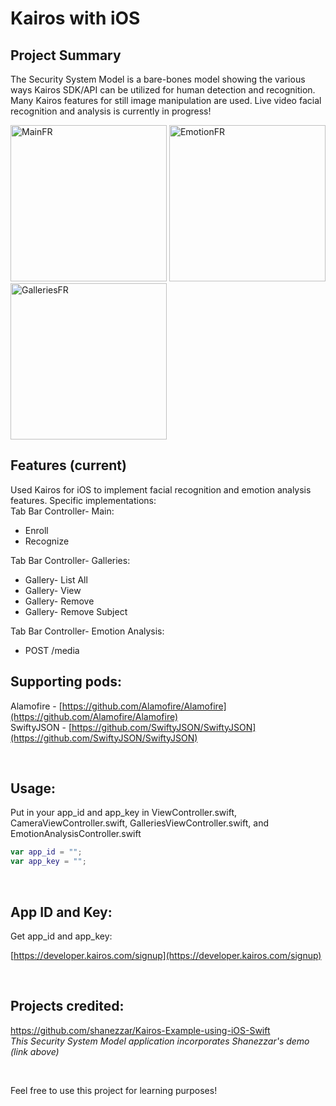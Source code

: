 # Kairos with iOS

## Project Summary
The Security System Model is a bare-bones model showing the various ways Kairos SDK/API can be utilized for human detection and recognition. Many Kairos features for still image manipulation are used. Live video facial recognition and analysis is currently in progress!

<img width="250" alt="MainFR" src="https://user-images.githubusercontent.com/45325370/82722915-3f554d00-9c90-11ea-8973-242a0ffb488e.png">  <img width="250" alt="EmotionFR" src="https://user-images.githubusercontent.com/45325370/82722944-85121580-9c90-11ea-8f0f-fe8fe5456219.png"> <img width="250" alt="GalleriesFR" src="https://user-images.githubusercontent.com/45325370/82722950-922f0480-9c90-11ea-8d8d-c5ce16d98f9f.png">

## Features (current)
Used Kairos for iOS to implement facial recognition and emotion analysis features. Specific implementations: <br>
Tab Bar Controller- Main:
  * Enroll
  * Recognize 
  
Tab Bar Controller- Galleries:  
  * Gallery- List All
  * Gallery- View
  * Gallery- Remove
  * Gallery- Remove Subject 

Tab Bar Controller- Emotion Analysis:
  * POST /media  
  

## Supporting pods:
Alamofire - [https://github.com/Alamofire/Alamofire](https://github.com/Alamofire/Alamofire)
<br/>
SwiftyJSON - [https://github.com/SwiftyJSON/SwiftyJSON](https://github.com/SwiftyJSON/SwiftyJSON)

<br>

## Usage:
Put in your app\_id and app\_key in ViewController.swift, CameraViewController.swift, GalleriesViewController.swift, and EmotionAnalysisController.swift


```swift
var app_id = "";
var app_key = "";
```

<br>

## App ID and Key:
Get app\_id and app\_key:

[https://developer.kairos.com/signup](https://developer.kairos.com/signup)

<br>

## Projects credited:
https://github.com/shanezzar/Kairos-Example-using-iOS-Swift <br>
_This Security System Model application incorporates Shanezzar's demo (link above)_

<br>


Feel free to use this project for learning purposes! <br>



